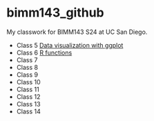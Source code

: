# bimm143_github
My classwork for BIMM143 S24 at UC San Diego.

- Class 5 [Data visualization with ggplot](http://www.)
- Class 6 [R functions]()
- Class 7 []()
- Class 8 []()
- Class 9 []()
- Class 10 []()
- Class 11 []()
- Class 12 []()
- Class 13 []()
- Class 14 []()

